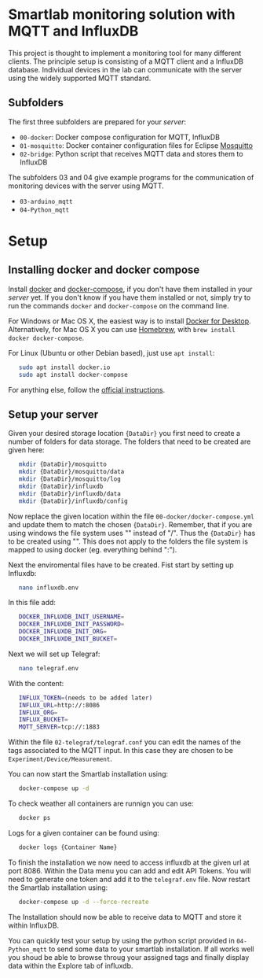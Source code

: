# Smartlab monitoring solution with MQTT and InfluxDB

This project is thought to implement a monitoring tool for many different clients.
The principle setup is consisting of a MQTT client and a InfluxDB database.
Individual devices in the lab can communicate with the server using the widely supported MQTT standard.

## Subfolders

The first three subfolders are prepared for your *server*:
- `00-docker`: Docker compose configuration for MQTT, InfluxDB
- `01-mosquitto`: Docker container configuration files for Eclipse [Mosquitto](https://mosquitto.org)
- `02-bridge`: Python script that receives MQTT data and stores them to InfluxDB

The subfolders 03 and 04 give example programs for the communication of monitoring devices with the server using MQTT.
- `03-arduino_mqtt`
- `04-Python_mqtt`

# Setup

## Installing docker and docker compose

Install
[docker](https://docs.docker.com) and
[docker-compose](https://docs.docker.com/compose/), if you don't have
them installed in your *server* yet.
If you don't know if you have them installed or not, simply try to run the
commands `docker` and `docker-compose` on the command line.

For Windows or Mac OS X, the easiest way is to install
[Docker for Desktop](https://www.docker.com/products/docker-desktop).
Alternatively, for Mac OS X you can use [Homebrew](https://brew.sh),
with `brew install docker docker-compose`.

For Linux (Ubuntu or other Debian based), just use `apt install`:

```sh
   sudo apt install docker.io
   sudo apt install docker-compose
```
For anything else, follow the [official instructions](https://docs.docker.com/install/).

## Setup your server
Given your desired storage location `{DataDir}` you first need to create a number of folders for data storage. The folders that need to be created are given here:
```sh
   mkdir {DataDir}/mosquitto
   mkdir {DataDir}/mosquitto/data
   mkdir {DataDir}/mosquitto/log
   mkdir {DataDir}/influxdb
   mkdir {DataDir}/influxdb/data
   mkdir {DataDir}/influxdb/config
```
Now replace the given location within the file `00-docker/docker-compose.yml` and update them to match the chosen `{DataDir}`. Remember, that if you are using windows the file system uses "\" instead of "/". Thus the `{DataDir}` has to be created using "\". This does not apply to the folders the file system is mapped to using docker (eg. everything behind ":").

Next the enviromental files have to be created. Fist start by setting up Influxdb:
```sh
   nano influxdb.env
```
In this file add:
```sh
   DOCKER_INFLUXDB_INIT_USERNAME=
   DOCKER_INFLUXDB_INIT_PASSWORD=
   DOCKER_INFLUXDB_INIT_ORG=
   DOCKER_INFLUXDB_INIT_BUCKET=
```
Next we will set up Telegraf:
```sh
   nano telegraf.env
```
With the content:
```sh
   INFLUX_TOKEN=(needs to be added later)
   INFLUX_URL=http://:8086
   INFLUX_ORG=
   INFLUX_BUCKET=
   MQTT_SERVER=tcp://:1883
```

Within the file `02-telegraf/telegraf.conf` you can edit the names of the tags associated to the MQTT input. In this case they are chosen to be `Experiment/Device/Measurement`.

You can now start the Smartlab installation using:
```sh
   docker-compose up -d
```
To check weather all containers are runnign you can use:
```sh
   docker ps
```
Logs for a given container can be found using:
```sh
   docker logs {Container Name}
```

To finish the installation we now need to access influxdb at the given url at port 8086. Within the Data menu you can add and edit API Tokens. You will need to generate one token and add it to the `telegraf.env` file.
Now restart the Smartlab installation using:
```sh
   docker-compose up -d --force-recreate
```
The Installation should now be able to receive data to MQTT and store it within InfluxDB.

You can quickly test your setup by using the python script provided in `04-Python_mqtt` to send some data to your smartlab installation. If all works well you shoud be able to browse throug your assigned tags and finally display data within the Explore tab of influxdb.
